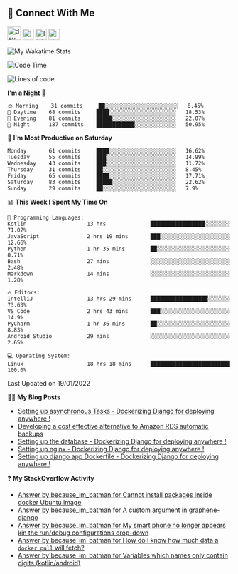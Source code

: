 ## :speech_balloon: Connect With Me
[<img src='https://cdn.jsdelivr.net/npm/simple-icons@3.0.1/icons/dev-dot-to.svg' alt='dev' height='30'>](https://dev.to/ashiqursuperfly)    [<img src='https://cdn.jsdelivr.net/npm/simple-icons@3.0.1/icons/cloudbees.svg' alt='website' height='25'>](https://ashiqur-rahman-buet16.herokuapp.com/)    [<img src='https://cdn.jsdelivr.net/npm/simple-icons@3.0.1/icons/linkedin.svg' alt='linkedin' height='25'>](https://www.linkedin.com/in/ashiq-buet16/)    [<img src='https://cdn.jsdelivr.net/npm/simple-icons@3.0.1/icons/stackoverflow.svg' alt='stackoverflow' height='25'>](https://stackoverflow.com/users/10498418/because-im-batman)    
<!--
[<img src='https://cdn.jsdelivr.net/npm/simple-icons@3.0.1/icons/instagram.svg' alt='instagram' height='40'>](https://www.instagram.com/ashiqursuperfly/)
[<img src='https://cdn.jsdelivr.net/npm/simple-icons@3.0.1/icons/github.svg' alt='github' height='40'>](https://github.com/ashiqursuperfly)  
-->

![My Wakatime Stats](https://github-readme-stats.vercel.app/api/wakatime?username=ashiqursuperfly&layout=compact)

<!--START_SECTION:waka-->
![Code Time](http://img.shields.io/badge/Code%20Time-548%20hrs%205%20mins-blue)

![Lines of code](https://img.shields.io/badge/From%20Hello%20World%20I%27ve%20Written-274%20Thousand%20lines%20of%20code-blue)

**I'm a Night 🦉** 

```text
🌞 Morning    31 commits     ██░░░░░░░░░░░░░░░░░░░░░░░   8.45% 
🌆 Daytime    68 commits     ████░░░░░░░░░░░░░░░░░░░░░   18.53% 
🌃 Evening    81 commits     █████░░░░░░░░░░░░░░░░░░░░   22.07% 
🌙 Night      187 commits    ████████████░░░░░░░░░░░░░   50.95%

```
📅 **I'm Most Productive on Saturday** 

```text
Monday       61 commits     ████░░░░░░░░░░░░░░░░░░░░░   16.62% 
Tuesday      55 commits     ███░░░░░░░░░░░░░░░░░░░░░░   14.99% 
Wednesday    43 commits     ███░░░░░░░░░░░░░░░░░░░░░░   11.72% 
Thursday     31 commits     ██░░░░░░░░░░░░░░░░░░░░░░░   8.45% 
Friday       65 commits     ████░░░░░░░░░░░░░░░░░░░░░   17.71% 
Saturday     83 commits     █████░░░░░░░░░░░░░░░░░░░░   22.62% 
Sunday       29 commits     ██░░░░░░░░░░░░░░░░░░░░░░░   7.9%

```


📊 **This Week I Spent My Time On** 

```text
💬 Programming Languages: 
Kotlin                   13 hrs              █████████████████░░░░░░░░   71.07% 
JavaScript               2 hrs 19 mins       ███░░░░░░░░░░░░░░░░░░░░░░   12.66% 
Python                   1 hr 35 mins        ██░░░░░░░░░░░░░░░░░░░░░░░   8.71% 
Bash                     27 mins             ░░░░░░░░░░░░░░░░░░░░░░░░░   2.48% 
Markdown                 14 mins             ░░░░░░░░░░░░░░░░░░░░░░░░░   1.28%

🔥 Editors: 
IntelliJ                 13 hrs 29 mins      ██████████████████░░░░░░░   73.63% 
VS Code                  2 hrs 43 mins       ███░░░░░░░░░░░░░░░░░░░░░░   14.9% 
PyCharm                  1 hr 36 mins        ██░░░░░░░░░░░░░░░░░░░░░░░   8.83% 
Android Studio           29 mins             ░░░░░░░░░░░░░░░░░░░░░░░░░   2.65%

💻 Operating System: 
Linux                    18 hrs 18 mins      █████████████████████████   100.0%

```


 Last Updated on 19/01/2022
<!--END_SECTION:waka-->

✍🏻 **My Blog Posts** 
<!-- BLOG-POST-LIST:START -->
- [Setting up asynchronous Tasks - Dockerizing Django for deploying anywhere !](https://dev.to/ashiqursuperfly/setting-up-asynchronous-tasks-32f0)
- [Developing a cost effective alternative to Amazon RDS automatic backups](https://dev.to/ashiqursuperfly/cost-effective-alternative-to-amazon-rds-database-backups-1ll5)
- [Setting up the database - Dockerizing Django for deploying anywhere !](https://dev.to/ashiqursuperfly/setting-up-the-database-dockerizing-django-for-deploying-anywhere-3emg)
- [Setting up nginx - Dockerizing Django for deploying anywhere !](https://dev.to/ashiqursuperfly/setting-up-nginx-dockerizing-django-for-deploying-anywhere-536i)
- [Setting up django app Dockerfile - Dockerizing Django for deploying anywhere !](https://dev.to/ashiqursuperfly/setting-up-django-app-dockerfile-dockerizing-django-for-deploying-anywhere-4mpc)
<!-- BLOG-POST-LIST:END -->

❓ **My StackOverflow Activity**
<!-- STACKOVERFLOW:START -->
- [Answer by because_im_batman for Cannot install packages inside docker Ubuntu image](https://stackoverflow.com/questions/27273412/cannot-install-packages-inside-docker-ubuntu-image/69930809#69930809)
- [Answer by because_im_batman for A custom argument in graphene-django](https://stackoverflow.com/questions/53453420/a-custom-argument-in-graphene-django/69785312#69785312)
- [Answer by because_im_batman for My smart phone no longer appears kin the run/debug configurations drop-down](https://stackoverflow.com/questions/68990513/my-smart-phone-no-longer-appears-kin-the-run-debug-configurations-drop-down/68991236#68991236)
- [Answer by because_im_batman for How do I know how much data a `docker pull` will fetch?](https://stackoverflow.com/questions/68919509/how-do-i-know-how-much-data-a-docker-pull-will-fetch/68920221#68920221)
- [Answer by because_im_batman for Variables which names only contain digits &lpar;kotlin/android&rpar;](https://stackoverflow.com/questions/68871856/variables-which-names-only-contain-digits-kotlin-android/68872000#68872000)
<!-- STACKOVERFLOW:END -->

<!-- ![Top Langs](https://github-readme-stats.vercel.app/api/top-langs/?username=ashiqursuperfly&layout=compact) -->
<!--
![Ashiqur's Stats](https://github-readme-stats.vercel.app/api?username=ashiqursuperfly&show_icons=true&theme=nord&count_private=true)
![Top Langs](https://github-readme-stats.vercel.app/api/top-langs/?username=ashiqursuperfly&layout=compact&theme=radical)
![Profile views](https://gpvc.arturio.dev/ashiqursuperfly)
Here are some ideas to get you started:

- 🔭 I’m currently working on ...
- 🌱 I’m currently learning ...
- 👯 I’m looking to collaborate on ...
- 🤔 I’m looking for help with ...
- 💬 Ask me about ...
- 📫 How to reach me: ...
- 😄 Pronouns: ...
- ⚡ Fun fact: ...
-->
